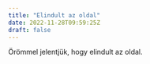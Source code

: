 ```yaml
---
title: "Elindult az oldal"
date: 2022-11-28T09:59:25Z
draft: false
---
```


Örömmel jelentjük, hogy elindult az oldal.
